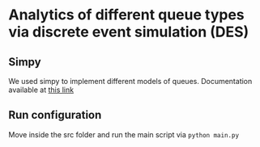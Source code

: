 # Analytics of different queue types via discrete event simulation (DES)

## Simpy
We used simpy to implement different models of queues. Documentation available at [this link](https://simpy.readthedocs.io/en/latest/examples/bank_renege.html)

## Run configuration
Move inside the src folder and run the main script via `python main.py`